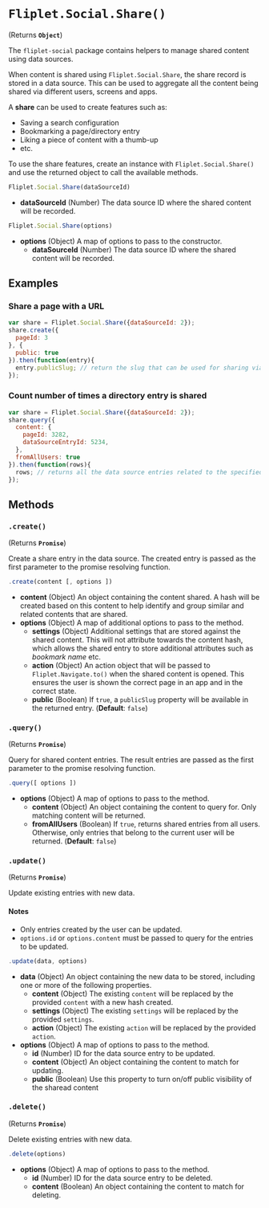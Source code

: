 # `Fliplet.Social.Share()`

(Returns **`Object`**)

The `fliplet-social` package contains helpers to manage shared content using data sources.

When content is shared using `Fliplet.Social.Share`, the share record is stored in a data source. This can be used to aggregate all the content being shared via different users, screens and apps.

A **share** can be used to create features such as:

* Saving a search configuration
* Bookmarking a page/directory entry
* Liking a piece of content with a thumb-up
* etc.

To use the share features, create an instance with `Fliplet.Social.Share()` and use the returned object to call the available methods.

```js
Fliplet.Social.Share(dataSourceId)
```

* **dataSourceId** (Number) The data source ID where the shared content will be recorded.

```js
Fliplet.Social.Share(options)
```

* **options** (Object) A map of options to pass to the constructor.
  * **dataSourceId** (Number) The data source ID where the shared content will be recorded.

## Examples

### Share a page with a URL

```js
var share = Fliplet.Social.Share({dataSourceId: 2});
share.create({
  pageId: 3
}, {
  public: true
}).then(function(entry){
  entry.publicSlug; // return the slug that can be used for sharing via a http://apps.fliplet.com/r/{{slug}} URL
});
```

### Count number of times a directory entry is shared

```js
var share = Fliplet.Social.Share({dataSourceId: 2});
share.query({
  content: {
    pageId: 3282,
    dataSourceEntryId: 5234,
  },
  fromAllUsers: true
}).then(function(rows){
  rows; // returns all the data source entries related to the specified shared content
});
```

## Methods

### `.create()`

(Returns **`Promise`**)

Create a share entry in the data source. The created entry is passed as the first parameter to the promise resolving function.

```js
.create(content [, options ])
```

* **content** (Object) An object containing the content shared. A hash will be created based on this content to help identify and group similar and related contents that are shared.
* **options** (Object) A map of additional options to pass to the method.
  * **settings** (Object) Additional settings that are stored against the shared content. This will not attribute towards the content hash, which allows the shared entry to store additional attributes such as _bookmark name_ etc.
  * **action** (Object) An action object that will be passed to `Fliplet.Navigate.to()` when the shared content is opened. This ensures the user is shown the correct page in an app and in the correct state.
  * **public** (Boolean) If `true`, a `publicSlug` property will be available in the returned entry. (**Default**: `false`)

### `.query()`

(Returns **`Promise`**)

Query for shared content entries. The result entries are passed as the first parameter to the promise resolving function.

```js
.query([ options ])
```

* **options** (Object) A map of options to pass to the method.
  * **content** (Object) An object containing the content to query for. Only matching content will be returned.
  * **fromAllUsers** (Boolean) If `true`, returns shared entries from all users. Otherwise, only entries that belong to the current user will be returned. (**Default**: `false`)

### `.update()`

(Returns **`Promise`**)

Update existing entries with new data.

#### Notes

* Only entries created by the user can be updated.
* `options.id` or `options.content` must be passed to query for the entries to be updated.

```js
.update(data, options)
```

* **data** (Object) An object containing the new data to be stored, including one or more of the following properties.
  * **content** (Object) The existing `content` will be replaced by the provided `content` with a new hash created.
  * **settings** (Object) The existing `settings` will be replaced by the provided `settings`.
  * **action** (Object) The existing `action` will be replaced by the provided `action`.
* **options** (Object) A map of options to pass to the method.
  * **id** (Number) ID for the data source entry to be updated.
  * **content** (Object) An object containing the content to match for updating.
  * **public** (Boolean) Use this property to turn on/off public visibility of the sharead content

### `.delete()`

(Returns **`Promise`**)

Delete existing entries with new data.

```js
.delete(options)
```

* **options** (Object) A map of options to pass to the method.
  * **id** (Number) ID for the data source entry to be deleted.
  * **content** (Boolean) An object containing the content to match for deleting.
